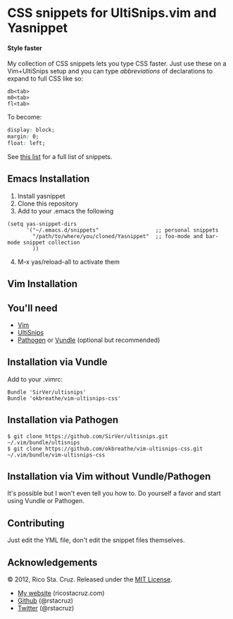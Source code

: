 # CSS snippets for UltiSnips.vim and Yasnippet
#### Style faster

My collection of CSS snippets lets you type CSS faster. Just use these on a
Vim+UltiSnips setup and you can type *abbreviations* of declarations to expand
to full CSS like so:

```
db<tab>
m0<tab>
fl<tab>
```

To become:

``` css
display: block;
margin: 0;
float: left;
```

See [this list][list] for a full list of snippets.

[list]: https://github.com/okbreathe/vim-ultisnips-css/blob/master/snips.yml

## Emacs Installation

1. Install yasnippet
2. Clone this repository
3. Add to your .emacs the following

```
(setq yas-snippet-dirs
      '("~/.emacs.d/snippets"                  ;; personal snippets
        "/path/to/where/you/cloned/Yasnippet"  ;; foo-mode and bar-mode snippet collection
        ))
```

4. M-x yas/reload-all to activate them

## Vim Installation

You'll need
-----------

 * [Vim](http://www.vim.org)
 * [UltiSnips](https://github.com/SirVer/ultisnips)
 * [Pathogen](https://github.com/tpope/vim-pathogen) or [Vundle](http://github.com/gmarik/vundle) (optional but recommended)

Installation via Vundle
-----------------------

Add to your .vimrc:

    Bundle 'SirVer/ultisnips'
    Bundle 'okbreathe/vim-ultisnips-css'

Installation via Pathogen
-------------------------

    $ git clone https://github.com/SirVer/ultisnips.git ~/.vim/bundle/ultisnips
    $ git clone https://github.com/okbreathe/vim-ultisnips-css.git ~/.vim/bundle/vim-ultisnips-css

Installation via Vim without Vundle/Pathogen
--------------------------------------------

It's possible but I won't even tell you how to. Do yourself a favor and start using Vundle or Pathogen.

Contributing
------------

Just edit the YML file, don't edit the snippet files themselves.

Acknowledgements
----------------

© 2012, Rico Sta. Cruz. Released under the [MIT License](http://www.opensource.org/licenses/mit-license.php).

 * [My website](http://ricostacruz.com) (ricostacruz.com)
 * [Github](http://github.com/rstacruz) (@rstacruz)
 * [Twitter](http://twitter.com/rstacruz) (@rstacruz)
